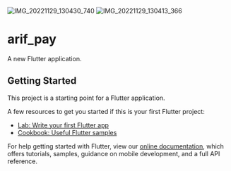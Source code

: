 
![IMG_20221129_130430_740](https://user-images.githubusercontent.com/93039426/204500930-0e117276-23d8-4e9f-a074-e80e8c28204c.jpg)
![IMG_20221129_130413_366](https://user-images.githubusercontent.com/93039426/204501171-892a58ce-b179-4dff-9e86-fa1958e48f0a.jpg)

# arif_pay
A new Flutter application.

## Getting Started

This project is a starting point for a Flutter application.

A few resources to get you started if this is your first Flutter project:

- [Lab: Write your first Flutter app](https://flutter.dev/docs/get-started/codelab)
- [Cookbook: Useful Flutter samples](https://flutter.dev/docs/cookbook)

For help getting started with Flutter, view our
[online documentation](https://flutter.dev/docs), which offers tutorials,
samples, guidance on mobile development, and a full API reference.
